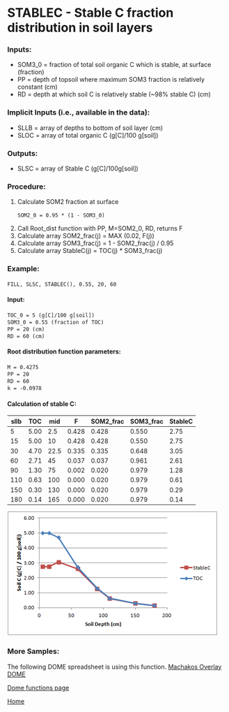 # STABLEC - Stable C fraction distribution in soil layers

### Inputs:
* SOM3_0 = fraction of total soil organic C which is stable, at surface (fraction)
* PP = depth of topsoil where maximum SOM3 fraction is relatively constant (cm)
* RD = depth at which soil C is relatively stable (~98% stable C) (cm)

### Implicit Inputs (i.e., available in the data):
* SLLB = array of depths to bottom of soil layer (cm)
* SLOC = array of total organic C (g[C]/100 g[soil])

### Outputs:
* SLSC = array of Stable C (g[C]/100g[soil])

### Procedure:
1.	Calculate SOM2 fraction at surface 
    ```Fortran
    SOM2_0 = 0.95 * (1 - SOM3_0)
    ```
2.	Call Root_dist function with PP, M=SOM2_0, RD, returns F
3.	Calculate array SOM2_frac(j) = MAX (0.02, F(j))
4.	Calculate array SOM3_frac(j) = 1 - SOM2_frac(j) / 0.95
5.	Calculate array StableC(j) = TOC(j) * SOM3_frac(j)

### Example:
```
FILL, SLSC, STABLEC(), 0.55, 20, 60
```

#### Input:
```
TOC_0 = 5 (g[C]/100 g[soil])
SOM3_0 = 0.55 (fraction of TOC)
PP = 20 (cm)
RD = 60 (cm)
```

#### Root distribution function parameters:
```
M = 0.4275
PP = 20
RD = 60
k = -0.0978
```

#### Calculation of stable C:

| sllb | TOC  | mid  | F     | SOM2_frac | SOM3_frac | StableC |
| ---- | ---- | ---- | ----- | ----- | ----- | ---- |
| 5    | 5.00 | 2.5  | 0.428 | 0.428 | 0.550 | 2.75 |
| 15   | 5.00 | 10   | 0.428 | 0.428 | 0.550 | 2.75 |
| 30   | 4.70 | 22.5 | 0.335 | 0.335 | 0.648 | 3.05 |
| 60   | 2.71 | 45   | 0.037 | 0.037 | 0.961 | 2.61 |
| 90   | 1.30 | 75   | 0.002 | 0.020 | 0.979 | 1.28 |
| 110  | 0.63 | 100  | 0.000 | 0.020 | 0.979 | 0.61 |
| 150  | 0.30 | 130  | 0.000 | 0.020 | 0.979 | 0.29 |
| 180  | 0.14 | 165  | 0.000 | 0.020 | 0.979 | 0.14 |

![image](images/STABLEC.png)

### More Samples:
The following DOME spreadsheet is using this function.
[Machakos Overlay DOME](https://github.com/agmip/json-translation-samples/blob/master/Maize_Machakos/raw/Field_Overlay-Machakos-MAZ.xlsx?raw=true)

[Dome functions page](DOME_functions.md)

[Home](index.md)


